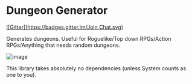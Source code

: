 Dungeon Generator
=================
[![Gitter](https://badges.gitter.im/Join Chat.svg)](https://gitter.im/adamveld12/dungeon_generator?utm_source=badge&utm_medium=badge&utm_campaign=pr-badge&utm_content=badge)

Generates dungeons. Useful for Roguelike/Top down RPGs/Action RPGs/Anything that needs random dungeons.

![image](http://i.imgur.com/nMbhpjX.png)

This library takes absolutely no dependencies (unless System counts as one to you).
